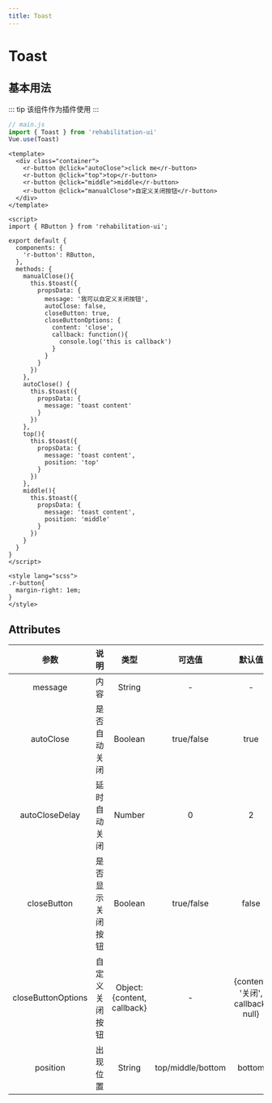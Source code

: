 ```yaml
---
title: Toast
---
```


# Toast

## 基本用法
<ClientOnly>
  <ToastDocs></ToastDocs>
</ClientOnly>

::: tip
该组件作为插件使用
:::
```JavaScript
// main.js
import { Toast } from 'rehabilitation-ui'
Vue.use(Toast)
```

```Vue
<template>
  <div class="container">
    <r-button @click="autoClose">click me</r-button>
    <r-button @click="top">top</r-button>
    <r-button @click="middle">middle</r-button>
    <r-button @click="manualClose">自定义关闭按钮</r-button>
  </div>
</template>

<script>
import { RButton } from 'rehabilitation-ui';

export default {
  components: {
    'r-button': RButton,
  },
  methods: {
    manualClose(){
      this.$toast({
        propsData: {
          message: '我可以自定义关闭按钮',
          autoClose: false,
          closeButton: true,
          closeButtonOptions: {
            content: 'close',
            callback: function(){
              console.log('this is callback')
            }
          }
        }
      })
    },
    autoClose() {
      this.$toast({
        propsData: {
          message: 'toast content'
        }
      })
    },
    top(){
      this.$toast({
        propsData: {
          message: 'toast content',
          position: 'top'
        }
      })
    },
    middle(){
      this.$toast({
        propsData: {
          message: 'toast content',
          position: 'middle'
        }
      })
    }
  }
}
</script>

<style lang="scss">
.r-button{
  margin-right: 1em;
}
</style>
```

## Attributes

| 参数 | 说明 |  类型  | 可选值 | 默认值 | required 
| :-------------: |:-------------:| :-----:|:-----:|:-----:|:-----:|
| message | 内容 | String | - | - | true 
| autoClose | 是否自动关闭 | Boolean | true/false | true | false 
| autoCloseDelay | 延时自动关闭 | Number | 0 | 2 | false 
| closeButton | 是否显示关闭按钮 | Boolean | true/false | false | false 
| closeButtonOptions | 自定义关闭按钮 | Object: {content, callback} | - | {content: '关闭', callback: null} | false 
| position | 出现位置 | String | top/middle/bottom | bottom | false